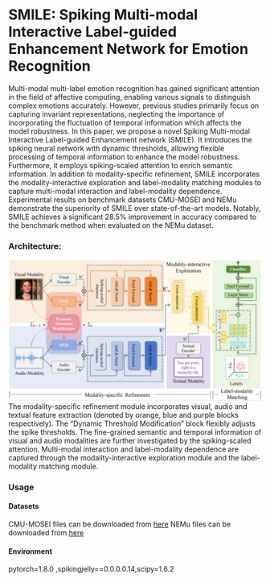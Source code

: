 # SMILE: Spiking Multi-modal Interactive Label-guided Enhancement Network for Emotion Recognition
  
Multi-modal multi-label emotion recognition has gained significant attention in the field of affective computing, enabling various signals to distinguish complex emotions accurately.
However, previous studies primarily focus on capturing invariant representations, neglecting the importance of incorporating the fluctuation of temporal information which affects
the model robustness. In this paper, we propose a novel
Spiking Multi-modal Interactive Label-guided Enhancement
network (SMILE). It introduces the spiking neural network
with dynamic thresholds, allowing flexible processing of temporal information to enhance the model robustness. Furthermore, it employs spiking-scaled attention to enrich semantic
information. In addition to modality-specific refinement,
SMILE incorporates the modality-interactive exploration and
label-modality matching modules to capture multi-modal
interaction and label-modality dependence. Experimental
results on benchmark datasets CMU-MOSEI and NEMu
demonstrate the superiority of SMILE over state-of-the-art
models. Notably, SMILE achieves a significant 28.5% improvement in accuracy compared to the benchmark method
when evaluated on the NEMu dataset. 

### Architecture:   

![arch](./architecture.png)
The modality-specific refinement module incorporates visual, audio and textual feature
extraction (denoted by orange, blue and purple blocks respectively). The “Dynamic Threshold Modification” block flexibly
adjusts the spike thresholds. The fine-grained semantic and temporal information of visual and audio modalities are further
investigated by the spiking-scaled attention. Multi-modal interaction and label-modality dependence are captured through the
modality-interactive exploration module and the label-modality matching module.

### Usage
#### Datasets
CMU-MOSEI files can be downloaded from [here](https://github.com/CMU-MultiComp-Lab/CMU-MultimodalSDK)
NEMu files can be downloaded from [here](https://github.com/MANLP-suda/HHMPN)
#### Environment
  pytorch=1.8.0 ,spikingjelly==0.0.0.0.14,scipy=1.6.2
